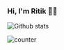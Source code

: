 ### Hi, I'm Ritik :technologist:
![Github stats](https://github-readme-stats.vercel.app/api?username=ritikkr&theme=tokyonight)

![counter](https://enlsjw20z0t8r8d.m.pipedream.net)


<!--
**ritikkr/ritikkr** is a ✨ _special_ ✨ repository because its `README.md` (this file) appears on your GitHub profile.

Here are some ideas to get you started:

- 🔭 I’m currently working on ...
- 🌱 I’m currently learning ...
- 👯 I’m looking to collaborate on ...
- 🤔 I’m looking for help with ...
- 💬 Ask me about ...
- 📫 How to reach me: ...
- 😄 Pronouns: ...
- ⚡ Fun fact: ...
-->
